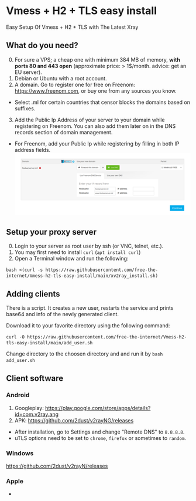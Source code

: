 # Vmess + H2 + TLS easy install
Easy Setup Of Vmess + H2 + TLS with The Latest Xray

## What do you need?
0. For sure a VPS; a cheap one with minimum 384 MB of memory, **with ports 80 and 443 open** (approximate price: > 1$/month. advice: get an EU server).
1. Debian or Ubuntu with a root account.
2. A domain. Go to register one for free on Freenom: https://www.freenom.com, or buy one from any sources you know.
* Select .ml for certain countries that censor blocks the domains based on suffixes.
3. Add the Public Ip Address of your server to your domain while registering on Freenom. You can also add them later on in the DNS records section of domain management.
* For Freenom, add your Public Ip while registering by filling in both IP address fields.
![](1.png)

## Setup your proxy server
0. Login to your server as root user by ssh (or VNC, telnet, etc.).
1. You may first need to install `curl` (`apt install curl`)
2. Open a Terminal window and run the following:
```
bash <(curl -s https://raw.githubusercontent.com/free-the-internet/Vmess-h2-tls-easy-install/main/xv2ray_install.sh)
```
## Adding clients
There is a script. It creates a new user, restarts the service and prints base64 and info of the newly generated client.

Download it to your favorite directory using the following command:
```
curl -O https://raw.githubusercontent.com/free-the-internet/Vmess-h2-tls-easy-install/main/add_user.sh
```
Change directory to the choosen directory and and run it by `bash add_user.sh`

## Client software
### Android
1. Googleplay: https://play.google.com/store/apps/details?id=com.v2ray.ang
2. APK: https://github.com/2dust/v2rayNG/releases

 * After installation, go to Settings and change "Remote DNS" to `8.8.8.8`.
 * uTLS options need to be set to `chrome`, `firefox` or sometimes to `random`.

### Windows
https://github.com/2dust/v2rayN/releases

### Apple
-


